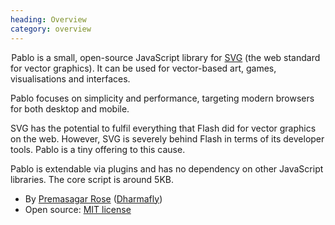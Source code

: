```yaml
--- 
heading: Overview
category: overview
---
```


&#8202;<span class="project-name">Pablo</span> is a small, open-source JavaScript library for [SVG][svg] (the web standard for vector graphics). It can be used for vector-based art, games, visualisations and interfaces.

Pablo focuses on simplicity and performance, targeting modern browsers for both desktop and mobile.

SVG has the potential to fulfil everything that Flash did for vector graphics on the web. However, SVG is severely behind Flash in terms of its developer tools. Pablo is a tiny offering to this cause.

Pablo is extendable via plugins and has no dependency on other JavaScript libraries. The core script is around 5KB.

* By [Premasagar Rose][prem] ([Dharmafly][df])
* Open source: [MIT license][mit]


[prem]: http://premasagar.com
[df]: http://dharmafly.com
[mit]: http://opensource.org/licenses/mit-license.php
[svg]: https://developer.mozilla.org/SVG
